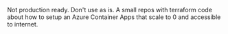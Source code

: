 Not production ready. Don't use as is.
A small repos with terraform code about how to setup an Azure Container Apps that scale to 0 and accessible to internet.
